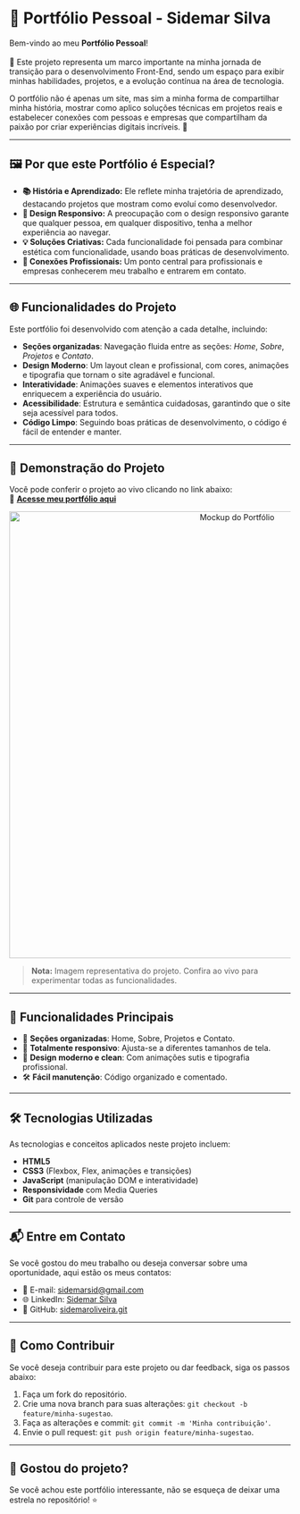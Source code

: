# 🌟 Portfólio Pessoal - Sidemar Silva

Bem-vindo ao meu **Portfólio Pessoal**! 
<br>
<br>
🎉 Este projeto representa um marco importante na minha jornada de transição para o desenvolvimento Front-End, sendo um espaço para exibir minhas habilidades, projetos, e a evolução contínua na área de tecnologia.

O portfólio não é apenas um site, mas sim a minha forma de compartilhar minha história, mostrar como aplico soluções técnicas em projetos reais e estabelecer conexões com pessoas e empresas que compartilham da paixão por criar experiências digitais incríveis. 🚀

---

## 🖼️ **Por que este Portfólio é Especial?**

- **📚 História e Aprendizado:** Ele reflete minha trajetória de aprendizado, destacando projetos que mostram como evoluí como desenvolvedor.  
- **🎨 Design Responsivo:** A preocupação com o design responsivo garante que qualquer pessoa, em qualquer dispositivo, tenha a melhor experiência ao navegar.  
- **💡 Soluções Criativas:** Cada funcionalidade foi pensada para combinar estética com funcionalidade, usando boas práticas de desenvolvimento.  
- **🔗 Conexões Profissionais:** Um ponto central para profissionais e empresas conhecerem meu trabalho e entrarem em contato.

---


## 🌐 **Funcionalidades do Projeto**

Este portfólio foi desenvolvido com atenção a cada detalhe, incluindo:

- **Seções organizadas**: Navegação fluida entre as seções: *Home*, *Sobre*, *Projetos* e *Contato*.  
- **Design Moderno**: Um layout clean e profissional, com cores, animações e tipografia que tornam o site agradável e funcional.  
- **Interatividade**: Animações suaves e elementos interativos que enriquecem a experiência do usuário.  
- **Acessibilidade**: Estrutura e semântica cuidadosas, garantindo que o site seja acessível para todos.  
- **Código Limpo**: Seguindo boas práticas de desenvolvimento, o código é fácil de entender e manter.

---


## 📸 **Demonstração do Projeto**
Você pode conferir o projeto ao vivo clicando no link abaixo:  
🔗 [**Acesse meu portfólio aqui**](https://seu-link-do-projeto-aqui.com)
<div align="center">
  <img src="https://raw.githubusercontent.com/SidemarOliveira/Portfolio-Sidemar/8e49b52b84d3a4ece837e94890b77ff10402fdb6/assets/img-portf%C3%B3lio.png" alt="Mockup do Portfólio" width="800">
</div>  

> **Nota:** Imagem representativa do projeto. Confira ao vivo para experimentar todas as funcionalidades.

---

## 🚀 **Funcionalidades Principais**

- 🌟 **Seções organizadas**: Home, Sobre, Projetos e Contato.  
- 📱 **Totalmente responsivo**: Ajusta-se a diferentes tamanhos de tela.  
- 🎨 **Design moderno e clean**: Com animações sutis e tipografia profissional.  
- 🛠️ **Fácil manutenção**: Código organizado e comentado.  

---

## 🛠️ **Tecnologias Utilizadas**

As tecnologias e conceitos aplicados neste projeto incluem:

- **HTML5**  
- **CSS3** (Flexbox, Flex, animações e transições)  
- **JavaScript** (manipulação DOM e interatividade)  
- **Responsividade** com Media Queries  
- **Git** para controle de versão  

---


## 📬 **Entre em Contato**

Se você gostou do meu trabalho ou deseja conversar sobre uma oportunidade, aqui estão os meus contatos:  

- 📧 E-mail: [sidemarsid@gmail.com](mailto:sidemarsid@gmail.com)  
- 🌐 LinkedIn: [Sidemar Silva](https://www.linkedin.com/in/sidemar-silva)  
- 🐙 GitHub: [sidemaroliveira.git](https://github.com/SidemarOliveira/SidemarOliveira.git)  

---

## 🤝 **Como Contribuir**

Se você deseja contribuir para este projeto ou dar feedback, siga os passos abaixo:

1. Faça um fork do repositório.  
2. Crie uma nova branch para suas alterações: `git checkout -b feature/minha-sugestao`.  
3. Faça as alterações e commit: `git commit -m 'Minha contribuição'`.  
4. Envie o pull request: `git push origin feature/minha-sugestao`.  

---

## 🌟 **Gostou do projeto?**

Se você achou este portfólio interessante, não se esqueça de deixar uma estrela no repositório! ⭐  

